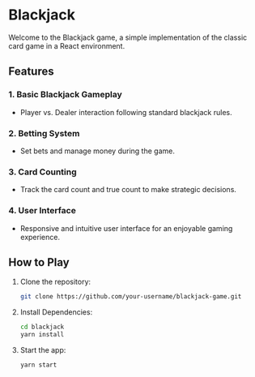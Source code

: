 # Blackjack

Welcome to the Blackjack game, a simple implementation of the classic card game in a React environment.

## Features

### 1. Basic Blackjack Gameplay
   - Player vs. Dealer interaction following standard blackjack rules.

### 2. Betting System
   - Set bets and manage money during the game.

### 3. Card Counting
   - Track the card count and true count to make strategic decisions.

### 4. User Interface
   - Responsive and intuitive user interface for an enjoyable gaming experience.

## How to Play

1. Clone the repository:

   ```bash
   git clone https://github.com/your-username/blackjack-game.git

2. Install Dependencies:

   ```bash
   cd blackjack
   yarn install

3. Start the app:
   ```bash
   yarn start
